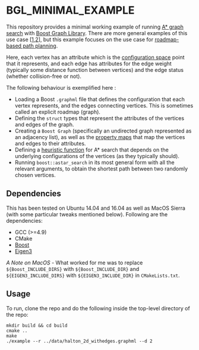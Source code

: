 # BGL_MINIMAL_EXAMPLE

This repository provides a minimal working example of running [A* graph search](https://brilliant.org/wiki/a-star-search/) with [Boost Graph Library](https://www.boost.org/doc/libs/1_66_0/libs/graph/doc/index.html). There are more general examples of this use case [[1](https://www.boost.org/doc/libs/1_54_0/libs/graph/example/astar-cities.cpp),[2](https://github.com/wpm/Astar-Maze-Solver)], but this example focuses on the use case for [roadmap-based path planning](http://planning.cs.uiuc.edu/node240.html). 

Here, each vertex has an attribute which is the [configuration space](http://planning.cs.uiuc.edu/node123.html) point that it represents, and each edge has attributes for the edge weight (typically some distance function between vertices) and the edge status (whether collision-free or not).

The following behaviour is exemplified here :

- Loading a Boost `.graphml` file that defines the configuration that each vertex represents, and the edges connecting vertices. This is sometimes called an explicit roadmap (graph).
- Defining the `struct` types that represent the attributes of the vertices and edges of the graph.
- Creating a `Boost Graph` (specifically an undirected graph represented as an adjacency list), as well as the [property maps](https://www.boost.org/doc/libs/1_55_0/libs/graph/doc/using_property_maps.html) that map the vertices and edges to their attributes.
- Defining a [heuristic function](https://www.boost.org/doc/libs/1_46_0/libs/graph/doc/astar_search.html) for A* search that depends on the underlying configurations of the vertices (as they typically should).
- Running `boost::astar_search` in its most general form with all the relevant arguments, to obtain the shortest path between two randomly chosen vertices.

## Dependencies

This has been tested on Ubuntu 14.04 and 16.04 as well as MacOS Sierra (with some particular tweaks mentioned below). Following are the dependencies:

- GCC (>=4.9)
- CMake
- [Boost](https://stackoverflow.com/questions/12578499/how-to-install-boost-on-ubuntu)
- [Eigen3](http://eigen.tuxfamily.org/index.php?title=Main_Page#Download)

*A Note on MacOS* - What worked for me was to replace `${Boost_INCLUDE_DIRS}` with `${Boost_INCLUDE_DIR}` and `${EIGEN3_INCLUDE_DIRS}` with `${EIGEN3_INCLUDE_DIR}` in `CMakeLists.txt`.


## Usage

To run, clone the repo and do the following inside the top-level directory of the repo:

```
mkdir build && cd build
cmake ..
make
./example --r ../data/halton_2d_withedges.graphml --d 2
```